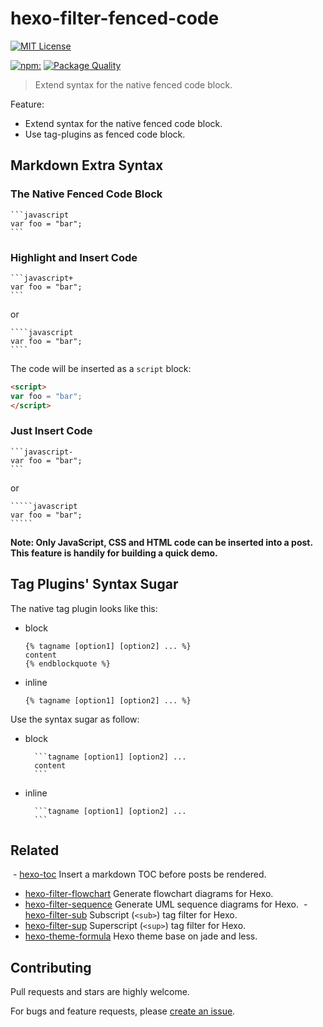 # hexo-filter-fenced-code

[![MIT License](https://img.shields.io/badge/license-MIT_License-green.svg?style=flat-square)](https://github.com/bubkoo/hexo-filter-fenced-code/blob/master/LICENSE)

[![npm:](https://img.shields.io/npm/v/hexo-filter-fenced-code.svg?style=flat-square)](https://www.npmjs.com/packages/hexo-filter-fenced-code)
[![Package Quality](http://npm.packagequality.com/shield/hexo-toc.svg)](http://packagequality.com/#?package=hexo-filter-fenced-code)

> Extend syntax for the native fenced code block.

Feature:

- Extend syntax for the native fenced code block.
- Use tag-plugins as fenced code block.

## Markdown Extra Syntax

### The Native Fenced Code Block

    ```javascript
    var foo = "bar";
    ```

### Highlight and Insert Code

    ```javascript+
    var foo = "bar";
    ```

or

    ````javascript
    var foo = "bar";
    ````




The code will be inserted as a `script` block:

```html
<script>
var foo = "bar";
</script>
```

### Just Insert Code

    ```javascript-
    var foo = "bar";
    ```

or

    `````javascript
    var foo = "bar";
    `````


**Note: Only JavaScript, CSS and HTML code can be inserted into a post. This feature is handily for building a quick demo.**


## Tag Plugins' Syntax Sugar

The native tag plugin looks like this:

- block

  ```swig
  {% tagname [option1] [option2] ... %}
  content
  {% endblockquote %}
  ```

- inline

  ```swig
  {% tagname [option1] [option2] ... %}
  ```
  
Use the syntax sugar as follow:

- block

        ```tagname [option1] [option2] ... 
        content
        ```


- inline

        ```tagname [option1] [option2] ...
        ```

## Related

    - [hexo-toc](https://github.com/bubkoo/hexo-toc) Insert a markdown TOC before posts be rendered. 
   - [hexo-filter-flowchart](https://github.com/bubkoo/hexo-filter-flowchart) Generate flowchart diagrams for Hexo. 
   - [hexo-filter-sequence](https://github.com/bubkoo/hexo-filter-sequence) Generate UML sequence diagrams for Hexo.
    - [hexo-filter-sub](https://github.com/bubkoo/hexo-filter-sub) Subscript (`<sub>`) tag filter for Hexo. 
   - [hexo-filter-sup](https://github.com/bubkoo/hexo-filter-sup) Superscript (`<sup>`) tag filter for Hexo. 
   - [hexo-theme-formula](https://github.com/bubkoo/hexo-theme-formula) Hexo theme base on jade and less. 

## Contributing

Pull requests and stars are highly welcome.

For bugs and feature requests, please [create an issue](https://github.com/bubkoo/hexo-filter-fenced-code/issues/new).
